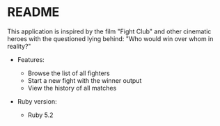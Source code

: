 # README

This application is inspired by the film "Fight Club" and other cinematic heroes with the questioned lying behind: "Who would win over whom in reality?"

* Features:
  - Browse the list of all fighters
  - Start a new fight with the winner output
  - View the history of all matches

* Ruby version: 
  - Ruby 5.2

